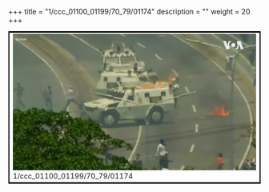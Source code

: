 +++
title = "1/ccc_01100_01199/70_79/01174"
description = ""
weight = 20
+++

<table style="border:2px solid black;max-width:800px;max-height:800px;" 
><tr><td>
<img class="center-fit-jpg"
src="/jpg_/aaa_20190430_NxaOmWaI8sI_01173.jpg">
1/ccc_01100_01199/70_79/01174
</img></td></tr></table>
